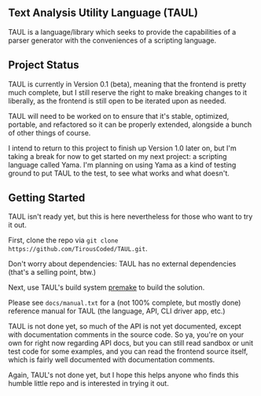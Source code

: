 ## Text Analysis Utility Language (TAUL)
TAUL is a language/library which seeks to provide the capabilities of a parser generator with the conveniences of a scripting language.

## Project Status
TAUL is currently in Version 0.1 (beta), meaning that the frontend is pretty much complete, but I still reserve the right to make breaking changes to it liberally, as the frontend is still open to be iterated upon as needed.

TAUL will need to be worked on to ensure that it's stable, optimized, portable, and refactored so it can be properly extended, alongside a bunch of other things of course.

I intend to return to this project to finish up Version 1.0 later on, but I'm taking a break for now to get started on my next project: a scripting language called Yama.
I'm planning on using Yama as a kind of testing ground to put TAUL to the test, to see what works and what doesn't.

## Getting Started
TAUL isn't ready yet, but this is here nevertheless for those who want to try it out.

First, clone the repo via `git clone https://github.com/TirousCoded/TAUL.git`.

Don't worry about dependencies: TAUL has no external dependencies (that's a selling point, btw.)

Next, use TAUL's build system [premake](https://premake.github.io/) to build the solution.

Please see `docs/manual.txt` for a (not 100% complete, but mostly done) reference manual for TAUL (the language, API, CLI driver app, etc.)

TAUL is not done yet, so much of the API is not yet documented, except with documentation comments in the source code.
So ya, you're on your own for right now regarding API docs, but you can still read sandbox or unit test code for some examples, and you can read the frontend source itself, which is fairly well documented with documentation comments.

Again, TAUL's not done yet, but I hope this helps anyone who finds this humble little repo and is interested in trying it out.